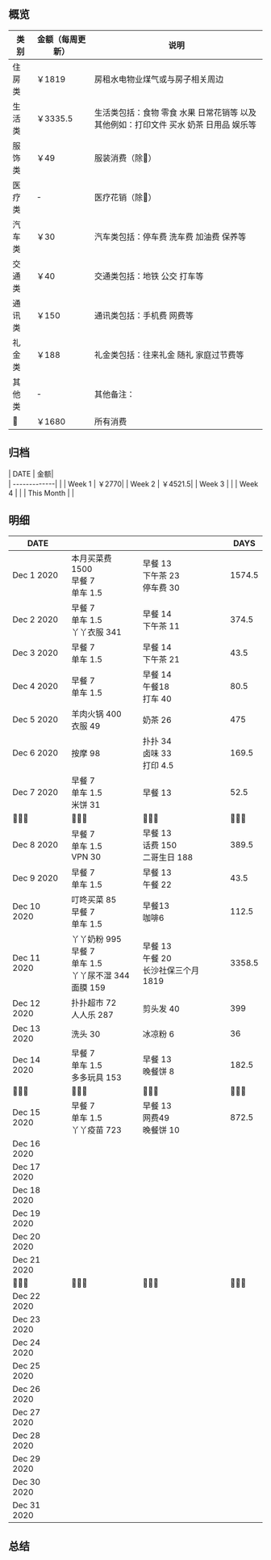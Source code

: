 ## 概览
| 类别           | 金额（每周更新）        |    说明 |
| -------------|-------------| -----|
| 住房类|￥1819  | 房租水电物业煤气或与房子相关周边
|     生活类        | ￥3335.5    | 生活类包括：食物 零食 水果 日常花销等 以及其他例如：打印文件 买水 奶茶 日用品 娱乐等        |
|服饰类 | ￥49| 服装消费（除👶） |
|医疗类 | - | 医疗花销（除👶）
|汽车类 |  ￥30| 汽车类包括：停车费 洗车费 加油费 保养等
|交通类| ￥40| 交通类包括：地铁 公交 打车等
|通讯类 | ￥150 | 通讯类包括：手机费 网费等
|礼金类 | ￥188| 礼金类包括：往来礼金 随礼 家庭过节费等
|其他类 | - | 其他备注：
|👶 | ￥1680 | 所有消费

## 归档
| DATE           | 金额|      
| -------------| |
| Week 1 | ￥2770|
| Week 2 | ￥4521.5|
| Week 3 | |
| Week 4 | |
| This Month | |

## 明细
| DATE           |         |    |DAYS
| -------------|-------------| -----|---
| Dec 1  2020      | 本月买菜费 1500<br>早餐 7<br>单车 1.5 | 早餐 13<br>下午茶 23<br>停车费 30 | 1574.5
| Dec 2  2020      | 早餐 7<br>单车 1.5<br> 丫丫衣服 341| 早餐 14<br>下午茶 11 |374.5
| Dec 3  2020      | 早餐 7<br>单车 1.5 | 早餐 14<br>下午茶 21 |43.5  
| Dec 4  2020      | 早餐 7<br>单车 1.5| 早餐 14<br>午餐18<br>打车 40 |80.5
| Dec 5  2020      | 羊肉火锅 400 <br>衣服 49        | 奶茶 26 <br> |475
| Dec 6  2020      | 按摩 98                | 扑扑 34 <br>卤味 33<br> 打印 4.5<br>|169.5
| Dec 7  2020      | 早餐 7<br>单车 1.5<br> 米饼 31| 早餐 13 | 52.5
|       👨‍👩‍👧            |     👨‍👩‍👧‍               |    👨‍👩‍👧 |     👨‍👩‍👧   |
| Dec 8  2020      | 早餐 7<br>单车 1.5<br>VPN 30 | 早餐 13 <br> 话费 150 <br>二哥生日 188 |389.5
| Dec 9  2020      | 早餐 7<br>单车 1.5 | 早餐 13 <br> 午餐 22|43.5
| Dec 10  2020     | 叮咚买菜 85 <br>早餐 7<br>单车 1.5 |早餐13 <br>咖啡6 |112.5
| Dec 11 2020      | 丫丫奶粉 995 <br>早餐 7<br>单车 1.5 <br>丫丫尿不湿 344 <br> 面膜 159 | 早餐 13 <br>午餐 20 <br> 长沙社保三个月 1819 | 3358.5
| Dec 12  2020     | 扑扑超市 72<br>人人乐 287 | 剪头发 40 | 399
| Dec 13  2020     | 洗头 30 |冰凉粉 6 | 36
| Dec 14  2020     |早餐 7<br>单车 1.5 <br>多多玩具 153| 早餐 13 <br>晚餐饼 8| 182.5
|       👨‍👩‍👧         |     👨‍👩‍👧‍                    |    👨‍👩‍👧  |     👨‍👩‍👧   |
|Dec 15  2020     |早餐 7<br>单车 1.5 <br> 丫丫疫苗 723| 早餐 13<br>网费49<br> 晚餐饼 10| 872.5
| Dec 16  2020     |
| Dec 17  2020     |
| Dec 18  2020     |
| Dec 19  2020     |
| Dec 20  2020     |
| Dec 21  2020     |
|       👨‍👩‍👧         |     👨‍👩‍👧‍                    |    👨‍👩‍👧 |     👨‍👩‍👧   |
| Dec 22  2020     |
| Dec 23  2020     |
| Dec 24  2020     |
| Dec 25  2020     |
| Dec 26  2020     |
| Dec 27  2020     |
| Dec 28  2020     |
| Dec 29  2020     |
| Dec 30  2020     |
| Dec 31  2020     |

## 总结
